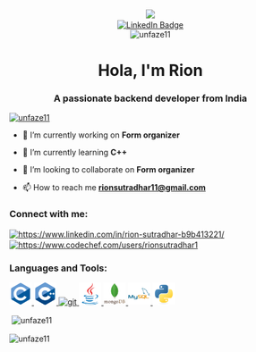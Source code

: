 ### 

<div id="header" align="center">
  <img src="https://media.giphy.com/media/xT0xeAM2za4Ztan8CA/giphy.gif" width="200"/>
</div>
<div id="badges" align="center">
  <a href="https://www.linkedin.com/in/rion-sutradhar-b9b413221/">
    <img src="https://img.shields.io/badge/LinkedIn-blue?style=for-the-badge&logo=linkedin&logoColor=white" alt="LinkedIn Badge"/>
  </a>
</div>

<div id="header" align="center">
  <img src="https://komarev.com/ghpvc/?username=unfaze11&label=Profile%20views&color=0e75b6&style=flat" alt="unfaze11" /> </p>

</div>

<h1 align="center">Hola, I'm Rion</h1>
<h3 align="center">A passionate backend developer from India</h3>



<p align="left"> <a href="https://github.com/ryo-ma/github-profile-trophy"><img src="https://github-profile-trophy.vercel.app/?username=unfaze11" alt="unfaze11" /></a> </p>

- 🔭 I’m currently working on **Form organizer**

- 🌱 I’m currently learning **C++**

- 👯 I’m looking to collaborate on **Form organizer**

- 📫 How to reach me **rionsutradhar11@gmail.com**

<h3 align="left">Connect with me:</h3>
<p align="left">
<a href="https://linkedin.com/in/https://www.linkedin.com/in/rion-sutradhar-b9b413221/" target="blank"><img align="center" src="https://raw.githubusercontent.com/rahuldkjain/github-profile-readme-generator/master/src/images/icons/Social/linked-in-alt.svg" alt="https://www.linkedin.com/in/rion-sutradhar-b9b413221/" height="30" width="40" /></a>
<a href="https://www.codechef.com/users/https://www.codechef.com/users/rionsutradhar1" target="blank"><img align="center" src="https://cdn.jsdelivr.net/npm/simple-icons@3.1.0/icons/codechef.svg" alt="https://www.codechef.com/users/rionsutradhar1" height="30" width="40" /></a>
</p>

<h3 align="left">Languages and Tools:</h3>
<p align="left"> <a href="https://www.cprogramming.com/" target="_blank" rel="noreferrer"> <img src="https://raw.githubusercontent.com/devicons/devicon/master/icons/c/c-original.svg" alt="c" width="40" height="40"/> </a> <a href="https://www.w3schools.com/cpp/" target="_blank" rel="noreferrer"> <img src="https://raw.githubusercontent.com/devicons/devicon/master/icons/cplusplus/cplusplus-original.svg" alt="cplusplus" width="40" height="40"/> </a> <a href="https://git-scm.com/" target="_blank" rel="noreferrer"> <img src="https://www.vectorlogo.zone/logos/git-scm/git-scm-icon.svg" alt="git" width="40" height="40"/> </a> <a href="https://www.java.com" target="_blank" rel="noreferrer"> <img src="https://raw.githubusercontent.com/devicons/devicon/master/icons/java/java-original.svg" alt="java" width="40" height="40"/> </a> <a href="https://www.mongodb.com/" target="_blank" rel="noreferrer"> <img src="https://raw.githubusercontent.com/devicons/devicon/master/icons/mongodb/mongodb-original-wordmark.svg" alt="mongodb" width="40" height="40"/> </a> <a href="https://www.mysql.com/" target="_blank" rel="noreferrer"> <img src="https://raw.githubusercontent.com/devicons/devicon/master/icons/mysql/mysql-original-wordmark.svg" alt="mysql" width="40" height="40"/> </a> <a href="https://www.python.org" target="_blank" rel="noreferrer"> <img src="https://raw.githubusercontent.com/devicons/devicon/master/icons/python/python-original.svg" alt="python" width="40" height="40"/> </a> </p>



<p>&nbsp;<img align="center" src="https://github-readme-stats.vercel.app/api?username=unfaze11&show_icons=true&locale=en" alt="unfaze11" /></p>

<p><img align="center" src="https://github-readme-streak-stats.herokuapp.com/?user=unfaze11&" alt="unfaze11" /></p>

